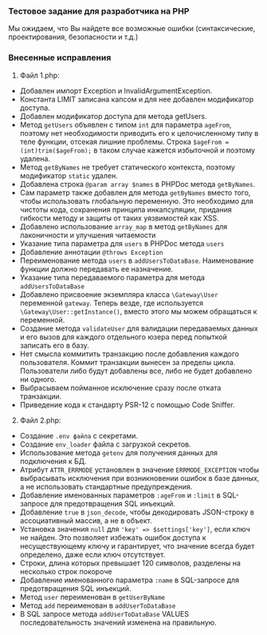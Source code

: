 ### Тестовое задание для разработчика на PHP
Мы ожидаем, что Вы найдете все возможные ошибки (синтаксические, проектирования, безопасности и т.д.)

### Внесенные исправления
 
1. Файл 1.php:
- Добавлен импорт Exception и InvalidArgumentException.
- Константа LIMIT записана капсом и для нее добавлен модификатор доступа.
- Добавлен модификатор доступа для метода getUsers.
- Метод `getUsers` объявлен с типом `int` для параметра `ageFrom`, поэтому нет необходимости приводить его к целочисленному типу в теле функции, отсекая лишние проблемы. Строка `$ageFrom = (int)trim($ageFrom);` в таком случае кажется избыточной и поэтому удалена.
- Метод `getByNames` не требует статического контекста, поэтому модификатор `static` удален.
- Добавлена строка `@param array $names` в PHPDoc метода `getByNames`.
- Сам параметр также добавлен для метода `getByNames` вместо того, чтобы использовать глобальную переменную. Это необходимо для чистоты кода, сохранения принципа инкапсуляции, придания гибкости методу и защиты от таких уязвимостей как XSS.
- Добавлено использование `array_map` в метод `getByNames` для лаконичности и улучшения читаемости
- Указание типа параметра для `users` в PHPDoc метода `users`
- Добавление аннотации `@throws Exception`
- Переименование метода `users` в `addUsersToDataBase`. Наименование функции должно передавать ее назначение.
- Указание типа передаваемого параметра для метода `addUsersToDataBase`
- Добавлено присвоение экземпляра класса `\Gateway\User` переменной `gateway`. Теперь везде, где используется `\Gateway\User::getInstance()`, вместо этого мы можем обращаться к переменной.
- Создание метода `validateUser` для валидации передаваемых данных и его вызов для каждого отдельного юзера перед попыткой записать его в базу.
- Нет смысла коммитить транзакцию после добавления каждого пользователя. Коммит транзакции вынесен за пределы цикла. Пользователи либо будут добавлены все, либо не будет добавлено ни одного.
- Выбрасываем пойманное исключение сразу после отката транзакции.
- Приведение кода к стандарту PSR-12 с помощью Code Sniffer.

2. Файл 2.php:
- Создание `.env файла` с секретами.
- Создание `env_loader` файла с загрузкой секретов.
- Использование метода `getenv` для получения данных для подключения к БД.
- Атрибут `ATTR_ERRMODE` установлен в значение `ERRMODE_EXCEPTION` чтобы выбрасывать исключения при возникновении ошибок в базе данных, а не использовать стандартные предупреждения.
- Добавление именованных параметров `:ageFrom` и `:limit` в SQL-запросе для предотвращения SQL инъекций.
- Добавление `true` в `json_decode`, чтобы декодировать JSON-строку в ассоциативный массив, а не в объект.
- Установка значения `null` для `'key' => $settings['key']`, если ключ не найден. Это позволяет избежать ошибок доступа к несуществующему ключу и гарантирует, что значение всегда будет определено, даже если ключ отсутствует.
- Строки, длина которых превышает 120 символов, разделены на несколько строк покороче
- Добавление именованного параметра `:name` в SQL-запросе для предотвращения SQL инъекций.
- Метод `user` переименован в `getUserByName`
- Метод `add` переименован в `addUserToDataBase`
- В SQL запросе метода `addUserToDataBase` VALUES последовательность значений изменена на правильную.
